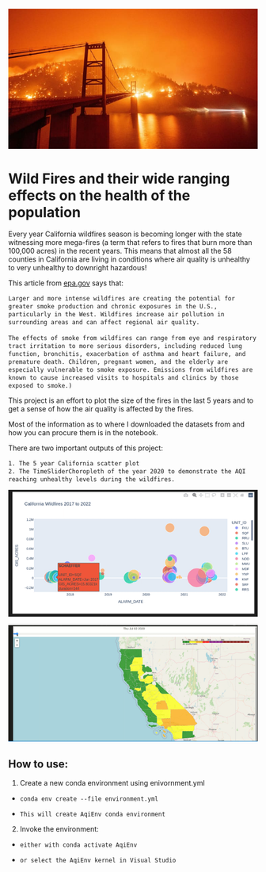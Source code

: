 ![CaliforniaWildFire](./images/goldenGate_September9_2020.JPG)
# Wild Fires and their wide ranging effects on the health of the population
Every year California wildfires season is becoming longer with the state witnessing more mega-fires (a term that refers to fires that burn more than 100,000 acres) in the recent years. This means that almost all the 58 counties in California are living in conditions where air quality is unhealthy to very unhealthy to downright hazardous!

This article from [epa.gov](https://www.epa.gov/air-research/wildland-fire-research-health-effects-research) says that:

    Larger and more intense wildfires are creating the potential for greater smoke production and chronic exposures in the U.S., particularly in the West. Wildfires increase air pollution in surrounding areas and can affect regional air quality.

    The effects of smoke from wildfires can range from eye and respiratory tract irritation to more serious disorders, including reduced lung function, bronchitis, exacerbation of asthma and heart failure, and premature death. Children, pregnant women, and the elderly are especially vulnerable to smoke exposure. Emissions from wildfires are known to cause increased visits to hospitals and clinics by those exposed to smoke.)

This project is an effort to plot the size of the fires in the last 5 years and to get a sense of how the air quality is affected by the fires.

Most of the information as to where I downloaded the datasets from and how you can procure them is in the notebook.

There are two important outputs of this project:

    1. The 5 year California scatter plot 
    2. The TimeSliderChoropleth of the year 2020 to demonstrate the AQI reaching unhealthy levels during the wildfires.

![5YearWildFire](./images/CalFire5YearPlot.gif)

![TimeSlideChoroplet](./images/AQI_TimeSliderChoropleth.gif)


## How to use:
1. Create a new conda environment using enivornment.yml
*     conda env create --file environment.yml
*     This will create AqiEnv conda environment
2. Invoke the environment:
*     either with conda activate AqiEnv
*     or select the AqiEnv kernel in Visual Studio